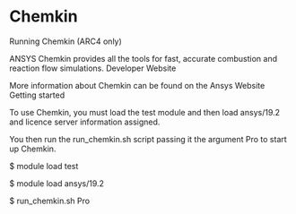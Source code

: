 # Chemkin

Running Chemkin (ARC4 only)

ANSYS Chemkin provides all the tools for fast, accurate combustion and reaction flow simulations.
Developer Website

More information about Chemkin can be found on the Ansys Website
Getting started

To use Chemkin, you must load the test module and then load ansys/19.2 and licence server information assigned.

You then run the run_chemkin.sh script passing it the argument Pro to start up Chemkin.


$ module load test

$ module load ansys/19.2

$ run_chemkin.sh Pro

